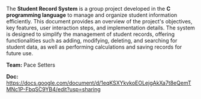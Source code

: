 The **Student Record System** is a group project developed in the **C programming language** to manage and organize student information efficiently. This document provides an overview of the project's objectives, key features, user interaction steps, and implementation details. The system is designed to simplify the management of student records, offering functionalities such as adding, modifying, deleting, and searching for student data, as well as performing calculations and saving records for future use.

**Team:** Pace Setters

**Doc:** https://docs.google.com/document/d/1eqKSXYkvkoEOLejgAkXa7t8eQemTMNc1P-FbqSC9YB4/edit?usp=sharing
